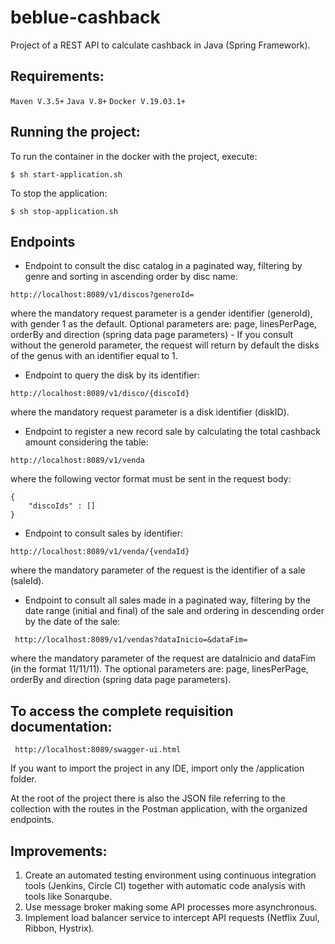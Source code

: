 # beblue-cashback

Project of a REST API to calculate cashback in Java (Spring Framework).

## Requirements:
  
  ```Maven V.3.5+```
  ```Java V.8+```
  ```Docker V.19.03.1+```

## Running the project:

To run the container in the docker with the project, execute: 

`$ sh start-application.sh`

To stop the application:

`$ sh stop-application.sh`

## Endpoints

 - Endpoint to consult the disc catalog in a paginated way, filtering by genre and sorting in ascending order by disc name:
```
http://localhost:8089/v1/discos?generoId=
```
where the mandatory request parameter is a gender identifier (generoId), with gender 1 as the default. Optional parameters are: page, linesPerPage, orderBy and direction (spring data page parameters) - If you consult without the generoId parameter, the request will return by default the disks of the genus with an identifier equal to 1.
  
  - Endpoint to query the disk by its identifier:
```
http://localhost:8089/v1/disco/{discoId}
```  
where the mandatory request parameter is a disk identifier (diskID).

  - Endpoint to register a new record sale by calculating the total cashback amount considering the table:
```
http://localhost:8089/v1/venda
```  
where the following vector format must be sent in the request body:

```
{
	"discoIds" : []
}
```

  - Endpoint to consult sales by identifier:

```
http://localhost:8089/v1/venda/{vendaId}
```    
where the mandatory parameter of the request is the identifier of a sale (saleId).   
  
  - Endpoint to consult all sales made in a paginated way, filtering by the date range (initial and final) of the sale and ordering in descending order by the date of the sale:
``` 
 http://localhost:8089/v1/vendas?dataInicio=&dataFim=
```   
where the mandatory parameter of the request are dataInicio and dataFim (in the format 11/11/11). The optional parameters are: page, linesPerPage, orderBy and direction (spring data page parameters).

## To access the complete requisition documentation:

``` 
 http://localhost:8089/swagger-ui.html
```   

If you want to import the project in any IDE, import only the /application folder.

At the root of the project there is also the JSON file referring to the collection with the routes in the Postman application, with the organized endpoints.

## Improvements:

1. Create an automated testing environment using continuous integration tools (Jenkins, Circle CI) together with automatic code analysis with tools like Sonarqube.
2. Use message broker making some API processes more asynchronous.
3. Implement load balancer service to intercept API requests (Netflix Zuul, Ribbon, Hystrix).
